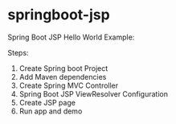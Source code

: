 # springboot-jsp

Spring Boot JSP Hello World Example:

Steps:
1.	Create Spring boot Project
2.	Add Maven dependencies
3.	Create Spring MVC Controller
4.	Spring Boot JSP ViewResolver Configuration 
5.	Create JSP page
6.	Run app and demo

